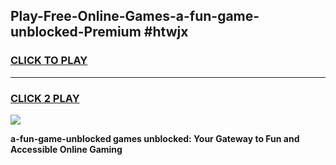 
## Play-Free-Online-Games-a-fun-game-unblocked-Premium #htwjx
<h3>
<a href="https://premium.freeplayer.one?title=a-fun-game-unblocked&ref=8M">CLICK TO PLAY</a></h3>
<hr>

<h3>
<a href="https://premium.freeplayer.one?title=a-fun-game-unblocked&ref=8M">CLICK 2 PLAY</a>
  
</h3>

<a href="https://premium.freeplayer.one?title=a-fun-game-unblocked&ref=8M"><img src="https://clearcache.store/games.png"></a>


**a-fun-game-unblocked games unblocked: Your Gateway to Fun and Accessible Online Gaming**
